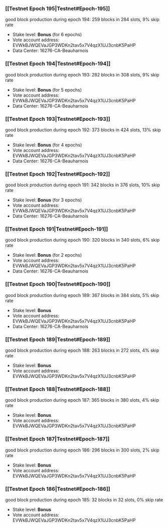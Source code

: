 ### [[Testnet Epoch 195|Testnet#Epoch-195]]
good block production during epoch 194: 259 blocks in 284 slots, 9% skip rate
* Stake level: **Bonus** (for 6 epochs)
* Vote account address: EVWkBJWQEVaJGP3WDKn2tav5x7V4qzX1UJ3cnbK5PaHP
* Data Center: 16276-CA-Beauharnois
### [[Testnet Epoch 194|Testnet#Epoch-194]]
good block production during epoch 193: 282 blocks in 308 slots, 9% skip rate
* Stake level: **Bonus** (for 5 epochs)
* Vote account address: EVWkBJWQEVaJGP3WDKn2tav5x7V4qzX1UJ3cnbK5PaHP
* Data Center: 16276-CA-Beauharnois
### [[Testnet Epoch 193|Testnet#Epoch-193]]
good block production during epoch 192: 373 blocks in 424 slots, 13% skip rate
* Stake level: **Bonus** (for 4 epochs)
* Vote account address: EVWkBJWQEVaJGP3WDKn2tav5x7V4qzX1UJ3cnbK5PaHP
* Data Center: 16276-CA-Beauharnois
### [[Testnet Epoch 192|Testnet#Epoch-192]]
good block production during epoch 191: 342 blocks in 376 slots, 10% skip rate
* Stake level: **Bonus** (for 3 epochs)
* Vote account address: EVWkBJWQEVaJGP3WDKn2tav5x7V4qzX1UJ3cnbK5PaHP
* Data Center: 16276-CA-Beauharnois
### [[Testnet Epoch 191|Testnet#Epoch-191]]
good block production during epoch 190: 320 blocks in 340 slots, 6% skip rate
* Stake level: **Bonus** (for 2 epochs)
* Vote account address: EVWkBJWQEVaJGP3WDKn2tav5x7V4qzX1UJ3cnbK5PaHP
* Data Center: 16276-CA-Beauharnois
### [[Testnet Epoch 190|Testnet#Epoch-190]]
good block production during epoch 189: 367 blocks in 384 slots, 5% skip rate
* Stake level: **Bonus**
* Vote account address: EVWkBJWQEVaJGP3WDKn2tav5x7V4qzX1UJ3cnbK5PaHP
* Data Center: 16276-CA-Beauharnois
### [[Testnet Epoch 189|Testnet#Epoch-189]]
good block production during epoch 188: 263 blocks in 272 slots, 4% skip rate
* Stake level: **Bonus**
* Vote account address: EVWkBJWQEVaJGP3WDKn2tav5x7V4qzX1UJ3cnbK5PaHP
### [[Testnet Epoch 188|Testnet#Epoch-188]]
good block production during epoch 187: 365 blocks in 380 slots, 4% skip rate
* Stake level: **Bonus**
* Vote account address: EVWkBJWQEVaJGP3WDKn2tav5x7V4qzX1UJ3cnbK5PaHP
### [[Testnet Epoch 187|Testnet#Epoch-187]]
good block production during epoch 186: 296 blocks in 300 slots, 2% skip rate
* Stake level: **Bonus**
* Vote account address: EVWkBJWQEVaJGP3WDKn2tav5x7V4qzX1UJ3cnbK5PaHP
### [[Testnet Epoch 186|Testnet#Epoch-186]]
good block production during epoch 185: 32 blocks in 32 slots, 0% skip rate
* Stake level: **Bonus**
* Vote account address: EVWkBJWQEVaJGP3WDKn2tav5x7V4qzX1UJ3cnbK5PaHP